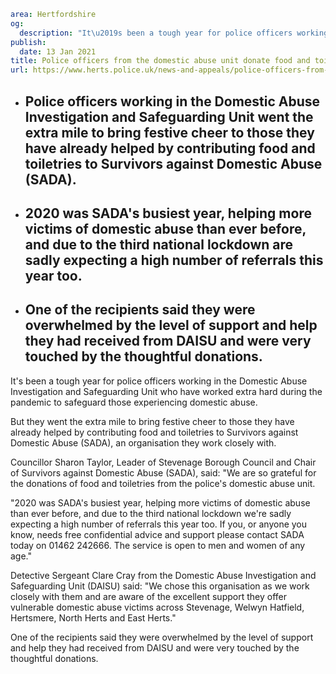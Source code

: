 ```yaml
area: Hertfordshire
og:
  description: "It\u2019s been a tough year for police officers working in the Domestic Abuse Investigation and Safeguarding Unit who have worked extra hard during the pandemic to safeguard those experiencing domestic abuse."
publish:
  date: 13 Jan 2021
title: Police officers from the domestic abuse unit donate food and toiletries
url: https://www.herts.police.uk/news-and-appeals/police-officers-from-the-domestic-abuse-unit-donate-food-and-toiletries-1079all
```

* ## Police officers working in the Domestic Abuse Investigation and Safeguarding Unit went the extra mile to bring festive cheer to those they have already helped by contributing food and toiletries to Survivors against Domestic Abuse (SADA).

 * ## 2020 was SADA's busiest year, helping more victims of domestic abuse than ever before, and due to the third national lockdown are sadly expecting a high number of referrals this year too.

 * ## One of the recipients said they were overwhelmed by the level of support and help they had received from DAISU and were very touched by the thoughtful donations.

It's been a tough year for police officers working in the Domestic Abuse Investigation and Safeguarding Unit who have worked extra hard during the pandemic to safeguard those experiencing domestic abuse.

But they went the extra mile to bring festive cheer to those they have already helped by contributing food and toiletries to Survivors against Domestic Abuse (SADA), an organisation they work closely with.

Councillor Sharon Taylor, Leader of Stevenage Borough Council and Chair of Survivors against Domestic Abuse (SADA), said: "We are so grateful for the donations of food and toiletries from the police's domestic abuse unit.

"2020 was SADA's busiest year, helping more victims of domestic abuse than ever before, and due to the third national lockdown we're sadly expecting a high number of referrals this year too. If you, or anyone you know, needs free confidential advice and support please contact SADA today on 01462 242666. The service is open to men and women of any age."

Detective Sergeant Clare Cray from the Domestic Abuse Investigation and Safeguarding Unit (DAISU) said: "We chose this organisation as we work closely with them and are aware of the excellent support they offer vulnerable domestic abuse victims across Stevenage, Welwyn Hatfield, Hertsmere, North Herts and East Herts."

One of the recipients said they were overwhelmed by the level of support and help they had received from DAISU and were very touched by the thoughtful donations.
